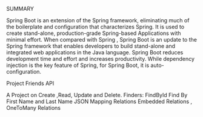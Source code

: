 SUMMARY

Spring Boot is an extension of the Spring framework, eliminating much of the boilerplate and configuration that characterizes Spring. 
It is used to create stand-alone, production-grade Spring-based Applications with minimal effort.
When compared with Spring , Spring Boot is an update to the Spring framework that enables developers to build stand-alone and integrated web applications in the Java language. 
Spring Boot reduces development time and effort and increases productivity. While dependency injection is the key feature of Spring, for Spring Boot, it is auto-configuration.

Project Friends API

A Project on Create ,Read,  Update  and Delete.
Finders:
FindById
Find By First Name and Last Name 
JSON Mapping 
Relations
Embedded Relations , OneToMany Relations 
